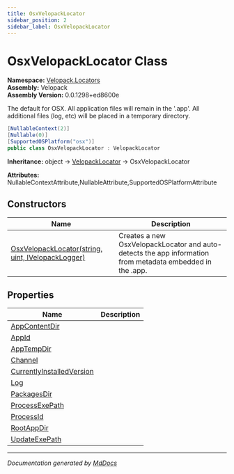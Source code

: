 ```yaml
---
title: OsxVelopackLocator
sidebar_position: 2
sidebar_label: OsxVelopackLocator
---
```

<!--  
  <auto-generated>   
    The contents of this file were generated by a tool.  
    Changes to this file may be list if the file is regenerated  
  </auto-generated>   
-->

# OsxVelopackLocator Class

**Namespace:** [Velopack.Locators](../index.md)  
**Assembly:** Velopack  
**Assembly Version:** 0.0.1298+ed8600e

The default for OSX. All application files will remain in the '.app'. All additional files (log, etc) will be placed in a temporary directory.

```csharp
[NullableContext(2)]
[Nullable(0)]
[SupportedOSPlatform("osx")]
public class OsxVelopackLocator : VelopackLocator
```

**Inheritance:** object → [VelopackLocator](../VelopackLocator/index.md) → OsxVelopackLocator

**Attributes:** NullableContextAttribute,NullableAttribute,SupportedOSPlatformAttribute

## Constructors

| Name                                                                       | Description                                                                                                |
| -------------------------------------------------------------------------- | ---------------------------------------------------------------------------------------------------------- |
| [OsxVelopackLocator(string, uint, IVelopackLogger)](constructors/index.md) | Creates a new OsxVelopackLocator and auto\-detects the app information from metadata embedded in the .app. |

## Properties

| Name                                                                 | Description |
| -------------------------------------------------------------------- | ----------- |
| [AppContentDir](properties/AppContentDir.md)                         |             |
| [AppId](properties/AppId.md)                                         |             |
| [AppTempDir](properties/AppTempDir.md)                               |             |
| [Channel](properties/Channel.md)                                     |             |
| [CurrentlyInstalledVersion](properties/CurrentlyInstalledVersion.md) |             |
| [Log](properties/Log.md)                                             |             |
| [PackagesDir](properties/PackagesDir.md)                             |             |
| [ProcessExePath](properties/ProcessExePath.md)                       |             |
| [ProcessId](properties/ProcessId.md)                                 |             |
| [RootAppDir](properties/RootAppDir.md)                               |             |
| [UpdateExePath](properties/UpdateExePath.md)                         |             |

___

*Documentation generated by [MdDocs](https://github.com/ap0llo/mddocs)*
